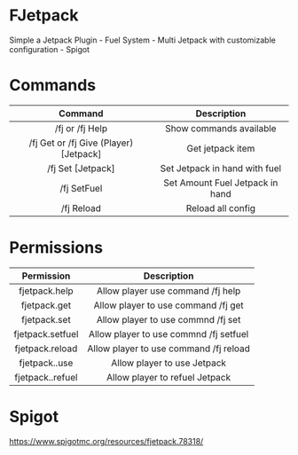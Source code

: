 # FJetpack
Simple a Jetpack Plugin - Fuel System - Multi Jetpack with customizable configuration - Spigot

# Commands

| Command | Description  |
|  :---:  |     :-:      |
| /fj or /fj Help | Show commands available |
| /fj Get or /fj Give (Player) [Jetpack] <Fuel> | Get jetpack item |
| /fj Set [Jetpack] <Fuel> | Set Jetpack in hand with fuel |
| /fj SetFuel <Amount> | Set Amount Fuel Jetpack in hand |
| /fj Reload | Reload all config |

# Permissions
| Permission | Description |
|   :---:    |     :-:     |
| fjetpack.help | Allow player use command /fj help |
| fjetpack.get | Allow player to use command /fj get|give <name> |
| fjetpack.set | Allow player to use commnd /fj set <jetpack> |
| fjetpack.setfuel | Allow player to use commnd /fj setfuel <amount> |
| fjetpack.reload | Allow player to use command /fj reload |
| fjetpack.<jetpack>.use | Allow player to use Jetpack |
| fjetpack.<jetpack>.refuel | Allow player to refuel Jetpack |

# Spigot
https://www.spigotmc.org/resources/fjetpack.78318/
